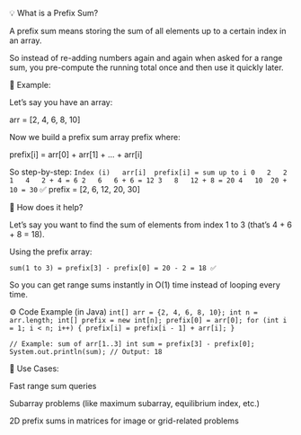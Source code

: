💡 What is a Prefix Sum?

A prefix sum means storing the sum of all elements up to a certain index in an array.

So instead of re-adding numbers again and again when asked for a range sum,
you pre-compute the running total once and then use it quickly later.

🧠 Example:

Let’s say you have an array:

arr = [2, 4, 6, 8, 10]


Now we build a prefix sum array prefix where:

prefix[i] = arr[0] + arr[1] + ... + arr[i]


So step-by-step:
`
Index (i)	arr[i]	prefix[i] = sum up to i
0	2	2
1	4	2 + 4 = 6
2	6	6 + 6 = 12
3	8	12 + 8 = 20
4	10	20 + 10 = 30
`
✅ prefix = [2, 6, 12, 20, 30]

🧩 How does it help?

Let’s say you want to find the sum of elements from index 1 to 3 (that’s 4 + 6 + 8 = 18).

Using the prefix array:

`
sum(1 to 3) = prefix[3] - prefix[0]
             = 20 - 2
             = 18 ✅
`

So you can get range sums instantly in O(1) time instead of looping every time.

⚙️ Code Example (in Java)
`
int[] arr = {2, 4, 6, 8, 10};
int n = arr.length;
int[] prefix = new int[n];
prefix[0] = arr[0];
for (int i = 1; i < n; i++) {
    prefix[i] = prefix[i - 1] + arr[i];
}
`

`
// Example: sum of arr[1..3]
int sum = prefix[3] - prefix[0];
System.out.println(sum); // Output: 18
`

🧩 Use Cases:

Fast range sum queries

Subarray problems (like maximum subarray, equilibrium index, etc.)

2D prefix sums in matrices for image or grid-related problems
